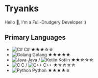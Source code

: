# Tryanks

Hello 👋, I'm a Full-Drudgery Developer :(

## Primary Languages

- ![C#](https://img.icons8.com/color/20/000000/c-sharp-logo.png) C# ★★★☆☆
- ![Golang](https://img.icons8.com/color/20/000000/golang.png) Golang ★★★★★
- ![Java](https://img.icons8.com/color/20/000000/java-coffee-cup-logo.png) Java / ![Kotlin](https://img.icons8.com/color/20/000000/kotlin.png) Kotlin ★★☆☆☆
- ![C](https://img.icons8.com/color/20/000000/c-programming.png) C / ![C++](https://img.icons8.com/color/20/000000/c-plus-plus-logo.png) C++ ★☆☆☆☆
- ![Python](https://img.icons8.com/color/20/000000/python.png) Python ★★★★☆
<!--
**Tryanks/Tryanks** is a ✨ _special_ ✨ repository because its `README.md` (this file) appears on your GitHub profile.

Here are some ideas to get you started:

- 🔭 I’m currently working on ...
- 🌱 I’m currently learning ...
- 👯 I’m looking to collaborate on ...
- 🤔 I’m looking for help with ...
- 💬 Ask me about ...
- 📫 How to reach me: ...
- 😄 Pronouns: ...
- ⚡ Fun fact: ...
-->
